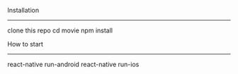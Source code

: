 Installation
_____________

clone this repo 
 cd movie
 npm install 
 
 
 How to start
 _______________
 react-native run-android
 react-native run-ios
